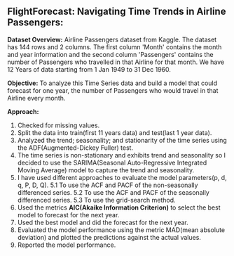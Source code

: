 ## FlightForecast: Navigating Time Trends in Airline Passengers:

**Dataset Overview:**
Airline Passengers dataset from Kaggle. The dataset has 144 rows and 2 columns. The first column 'Month' contains the month and year information and the second column 'Passengers' contains the number of Passengers who travelled in that Airline for that month. We have 12 Years of data starting from 1 Jan 1949 to 31 Dec 1960.

**Objective:**
To analyze this Time Series data and build a model that could forecast for one year, the number of Passengers who would travel in that Airline every month.

**Approach:**
1. Checked for missing values.
2. Split the data into train(first 11 years data) and test(last 1 year data).
3. Analyzed the trend; seasonality; and stationarity of the time series using the ADF(Augmented-Dickey Fuller) test.
4. The time series is non-stationary and exhibits trend and seasonality so I decided to use the SARIMA(Seasonal Auto-Regressive Integrated Moving Average) model to capture the trend and seasonality.
5. I have used different approaches to evaluate the model parameters(p, d, q, P, D, Q).
    5.1 To use the ACF and PACF of the non-seasonally differenced series.
    5.2 To use the ACF and PACF of the seasonally differenced series.
    5.3 To use the grid-search method.
6. Used the metrics **AIC(Akaike Information Criterion)** to select the best model to forecast for the next year.
7. Used the best model and did the forecast for the next year. 
8. Evaluated the model performance using the metric MAD(mean absolute deviation)
and plotted the predictions against the actual values.
9. Reported the model performance.
